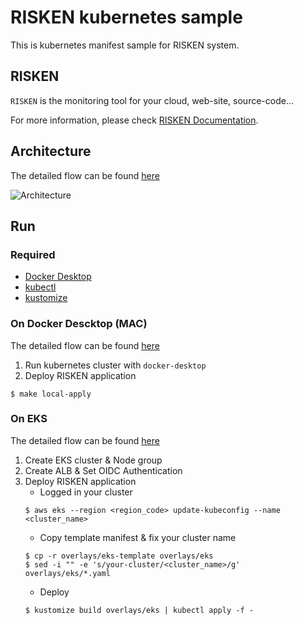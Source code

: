 # RISKEN kubernetes sample

This is kubernetes manifest sample for RISKEN system.

## RISKEN

`RISKEN` is the monitoring tool for your cloud, web-site, source-code...

For more information, please check [RISKEN Documentation](https://docs.security-hub.jp/).

## Architecture

The detailed flow can be found [here](https://docs.security-hub.jp/admin/infra_architecture/)

![Architecture](https://user-images.githubusercontent.com/25426601/139044505-308e49ed-9fc5-4656-bd4e-59db7f65b61f.png "Architecture")

## Run

### Required

- [Docker Desktop](https://www.docker.com/products/docker-desktop)
- [kubectl](https://kubernetes.io/ja/docs/tasks/tools/install-kubectl/)
- [kustomize](https://kubectl.docs.kubernetes.io/installation/kustomize/)

### On Docker Descktop (MAC)

The detailed flow can be found [here](https://docs.security-hub.jp/admin/infra_local/)

1. Run kubernetes cluster with `docker-desktop`
2. Deploy RISKEN application
```shell
$ make local-apply
```

### On EKS

The detailed flow can be found [here](http://docs.security-hub.jp/admin/infra_aws/)

1. Create EKS cluster & Node group
2. Create ALB & Set OIDC Authentication
3. Deploy RISKEN application
    - Logged in your cluster
    ```shell
    $ aws eks --region <region_code> update-kubeconfig --name <cluster_name>
    ```
    - Copy template manifest & fix your cluster name
    ```shell
    $ cp -r overlays/eks-template overlays/eks
    $ sed -i "" -e 's/your-cluster/<cluster_name>/g' overlays/eks/*.yaml
    ```
    - Deploy 
    ```shell
    $ kustomize build overlays/eks | kubectl apply -f -
    ```

